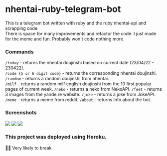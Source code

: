 # nhentai-ruby-telegram-bot
This is a telegram bot written with ruby and the ruby nhentai-api and scrapping code. <br>
There is space for many improvements and refactor the code.
I just made for the meme and fun. Probably won't code nothing more.

### Commands
`/today` - returns the nhentai doujinshi based on current date (23/04/22 - 230422). <br>
`/code {5 or 6 digit code}` - returns the corresponding nhentai doujinshi.<br>
`/random` - returns a random doujinshi from nhentai.<br>
`/milf` - returns a random milf english doujinshi from the 10 first popular pages of current week.
`/neko` - returns a neko from NekoAPI.
`/feet` - returns 3 images from the yande.re website.
`/joke` - returns a joke from JokeAPI.
`/meme` - returns a meme from reddit.
`/about` - returns info about the bot.

### Screenshots
<img src="https://i.imgur.com/880yr8G.png" />
<img src="https://i.imgur.com/tw8WXpc.png" />
<img src="https://i.imgur.com/nsFW8ER.png" />

### This project was deployed using Heroku.

👌🏻 Very likely to break.
